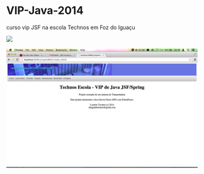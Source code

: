 # VIP-Java-2014
curso vip JSF na escola Technos em Foz do Iguaçu 

 ![](https://github.com/lyndontavares/VIP=Java-2014/tela2-1.png)
 
 ![](tela2-1.png)
